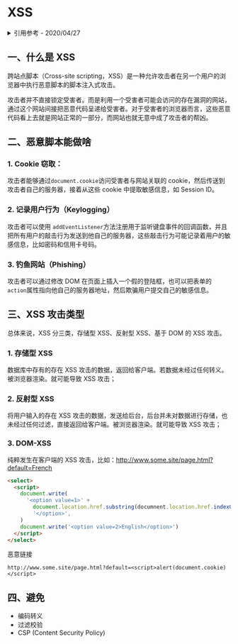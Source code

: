 # XSS

<details>
<summary>引用参考 - 2020/04/27</summary>

- [【译文】了解 XSS 攻击](https://zhuanlan.zhihu.com/p/21308080)
- [如何让前端更安全？——XSS 攻击和防御详解](https://mp.weixin.qq.com/s/6ChuUdOm7vej8vQ3dbC8fw?)
- [前端安全系列（一）：如何防止 XSS 攻击？](https://tech.meituan.com/2018/09/27/fe-security.html) - _李阳 2018 年 09 月 27 日_

</details>

## 一、什么是 XSS

跨站点脚本（Cross-site scripting，XSS）是一种允许攻击者在另一个用户的浏览器中执行恶意脚本的脚本注入式攻击。

攻击者并不直接锁定受害者。而是利用一个受害者可能会访问的存在漏洞的网站，通过这个网站间接把恶意代码呈递给受害者。对于受害者的浏览器而言，这些恶意代码看上去就是网站正常的一部分，而网站也就无意中成了攻击者的帮凶。

## 二、恶意脚本能做啥

### 1. Cookie 窃取：

攻击者能够通过`document.cookie`访问受害者与网站关联的 cookie，然后传送到攻击者自己的服务器，接着从这些 cookie 中提取敏感信息，如 Session ID。

### 2. 记录用户行为（Keylogging）

攻击者可以使用 `addEventListener`方法注册用于监听键盘事件的回调函数，并且把所有用户的敲击行为发送到他自己的服务器，这些敲击行为可能记录着用户的敏感信息，比如密码和信用卡号码。

### 3. 钓鱼网站（Phishing）

攻击者可以通过修改 DOM 在页面上插入一个假的登陆框，也可以把表单的`action`属性指向他自己的服务器地址，然后欺骗用户提交自己的敏感信息。

## 三、XSS 攻击类型

总体来说，XSS 分三类，存储型 XSS、反射型 XSS、基于 DOM 的 XSS 攻击。

### 1. 存储型 XSS

数据库中存有的存在 XSS 攻击的数据，返回给客户端。若数据未经过任何转义。被浏览器渲染。就可能导致 XSS 攻击；

### 2. 反射型 XSS

将用户输入的存在 XSS 攻击的数据，发送给后台，后台并未对数据进行存储，也未经过任何过滤，直接返回给客户端。被浏览器渲染。就可能导致 XSS 攻击；

### 3. DOM-XSS

纯粹发生在客户端的 XSS 攻击，比如：http://www.some.site/page.html?default=French

```html
<select>
  <script>
    document.write(
      '<option value=1>' +
        document.location.href.substring(documnent.location.href.indexOf('default=') + 8) +
        '</option>',
    )
    document.write('<option value=2>English</option>')
  </script>
</select>
```

恶意链接

```
http://www.some.site/page.html?default=<script>alert(document.cookie)</script>
```

## 四、避免

- 编码转义
- 过滤校验
- CSP (Content Security Policy)
